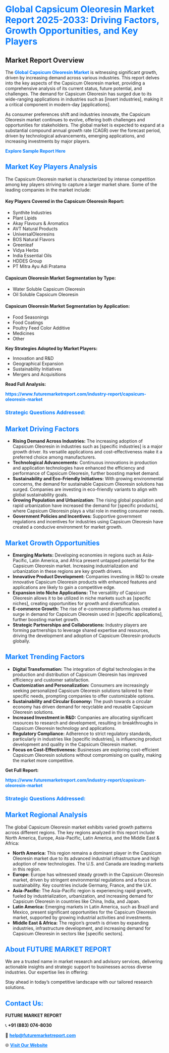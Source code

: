 <h1 style="color: #007BFF;">Global Capsicum Oleoresin Market Report 2025-2033: Driving Factors, Growth Opportunities, and Key Players</h1>

<section id="overview">
<h2>Market Report Overview</h2>
<p>The <a href="https://www.futuremarketreport.com/industry-report/capsicum-oleoresin-market" style="color: #007BFF; text-decoration: none;"><strong>Global Capsicum Oleoresin Market</strong></a> is witnessing significant growth, driven by increasing demand across various industries. This report delves into the key aspects of the Capsicum Oleoresin market, providing a comprehensive analysis of its current status, future potential, and challenges. The demand for Capsicum Oleoresin has surged due to its wide-ranging applications in industries such as [insert industries], making it a critical component in modern-day [applications].</p>
<p>As consumer preferences shift and industries innovate, the Capsicum Oleoresin market continues to evolve, offering both challenges and opportunities for stakeholders. The global market is expected to expand at a substantial compound annual growth rate (CAGR) over the forecast period, driven by technological advancements, emerging applications, and increasing investments by major players.</p>
</section>

<section id="overview">
<p><a href="https://www.futuremarketreport.com/request-sample/reportId=48949" style="color: #007BFF; text-decoration: none;"><strong>Explore Sample Report Here</strong></a></p>
</section>

<section id="key-players">
<h2 style="color: #007BFF;">Market Key Players Analysis</h2>
<p>The Capsicum Oleoresin market is characterized by intense competition among key players striving to capture a larger market share. Some of the leading companies in the market include:</p>
<h4>Key Players Covered in the Capsicum Oleoresin Report:</h4>
<ul><li>Synthite Industries</li><li>Plant Lipids</li><li>Akay Flavours &amp; Aromatics</li><li>AVT Natural Products</li><li>UniversalOleoresins</li><li>BOS Natural Flavors</li><li>Greenleaf</li><li>Vidya Herbs</li><li>India Essential Oils</li><li>HDDES Group</li><li>PT Mitra Ayu Adi Pratama</li></ul>
<h4>Capsicum Oleoresin Market Segmentation by Type:</h4>
<ul><li>Water Soluble Capsicum Oleoresin</li><li>Oil Soluble Capsicum Oleoresin</li></ul>

<h4>Capsicum Oleoresin Market Segmentation by Application:</h4>
<ul><li>Food Seasonings</li><li>Food Coatings</li><li>Poultry Feed Color Additive</li><li>Medicines</li><li>Other</li></ul>
<p><strong>Key Strategies Adopted by Market Players:</strong></p>
<ul>
<li>Innovation and R&D</li>
<li>Geographical Expansion</li>
<li>Sustainability Initiatives</li>
<li>Mergers and Acquisitions</li>
</ul>
</section>

<section>
<p><strong>Read Full Analysis: </strong></p><a href="https://www.futuremarketreport.com/industry-report/capsicum-oleoresin-market" style="color: #007BFF; text-decoration: none;"><strong>https://www.futuremarketreport.com/industry-report/capsicum-oleoresin-market</strong></a>
<h3 style="color: #007BFF;">Strategic Questions Addressed:</h3>
</section>

<section id="driving-factors">
<h2 style="color: #007BFF;">Market Driving Factors</h2>
<ul>
<li><strong>Rising Demand Across Industries:</strong> The increasing adoption of Capsicum Oleoresin in industries such as [specific industries] is a major growth driver. Its versatile applications and cost-effectiveness make it a preferred choice among manufacturers.</li>
<li><strong>Technological Advancements:</strong> Continuous innovations in production and application technologies have enhanced the efficiency and performance of Capsicum Oleoresin, further boosting market demand.</li>
<li><strong>Sustainability and Eco-Friendly Initiatives:</strong> With growing environmental concerns, the demand for sustainable Capsicum Oleoresin solutions has surged. Companies are investing in eco-friendly variants to align with global sustainability goals.</li>
<li><strong>Growing Population and Urbanization:</strong> The rising global population and rapid urbanization have increased the demand for [specific products], where Capsicum Oleoresin plays a vital role in meeting consumer needs.</li>
<li><strong>Government Policies and Incentives:</strong> Supportive government regulations and incentives for industries using Capsicum Oleoresin have created a conducive environment for market growth.</li>
</ul>
</section>

<section id="growth-opportunities">
<h2 style="color: #007BFF;">Market Growth Opportunities</h2>
<ul>
<li><strong>Emerging Markets:</strong> Developing economies in regions such as Asia-Pacific, Latin America, and Africa present untapped potential for the Capsicum Oleoresin market. Increasing industrialization and urbanization in these regions are key growth drivers.</li>
<li><strong>Innovative Product Development:</strong> Companies investing in R&D to create innovative Capsicum Oleoresin products with enhanced features and applications are likely to gain a competitive edge.</li>
<li><strong>Expansion into Niche Applications:</strong> The versatility of Capsicum Oleoresin allows it to be utilized in niche markets such as [specific niches], creating opportunities for growth and diversification.</li>
<li><strong>E-commerce Growth:</strong> The rise of e-commerce platforms has created a surge in demand for Capsicum Oleoresin used in [specific applications], further boosting market growth.</li>
<li><strong>Strategic Partnerships and Collaborations:</strong> Industry players are forming partnerships to leverage shared expertise and resources, driving the development and adoption of Capsicum Oleoresin products globally.</li>
</ul>
</section>

<section id="trending-factors">
<h2 style="color: #007BFF;">Market Trending Factors</h2>
<ul>
<li><strong>Digital Transformation:</strong> The integration of digital technologies in the production and distribution of Capsicum Oleoresin has improved efficiency and customer satisfaction.</li>
<li><strong>Customization and Personalization:</strong> Consumers are increasingly seeking personalized Capsicum Oleoresin solutions tailored to their specific needs, prompting companies to offer customizable options.</li>
<li><strong>Sustainability and Circular Economy:</strong> The push towards a circular economy has driven demand for recyclable and reusable Capsicum Oleoresin solutions.</li>
<li><strong>Increased Investment in R&D:</strong> Companies are allocating significant resources to research and development, resulting in breakthroughs in Capsicum Oleoresin technology and applications.</li>
<li><strong>Regulatory Compliance:</strong> Adherence to strict regulatory standards, particularly in industries like [specific industries], is influencing product development and quality in the Capsicum Oleoresin market.</li>
<li><strong>Focus on Cost-Effectiveness:</strong> Businesses are exploring cost-efficient Capsicum Oleoresin solutions without compromising on quality, making the market more competitive.</li>
</ul>
</section>

<section>
<p><strong>Get Full Report: </strong></p><a href="https://www.futuremarketreport.com/industry-report/capsicum-oleoresin-market" style="color: #007BFF; text-decoration: none;"><strong>https://www.futuremarketreport.com/industry-report/capsicum-oleoresin-market</strong></a>
<h3 style="color: #007BFF;">Strategic Questions Addressed:</h3>
</section>


<section id="regional-analysis">
<h2 style="color: #007BFF;">Market Regional Analysis</h2>
<p>The global Capsicum Oleoresin market exhibits varied growth patterns across different regions. The key regions analyzed in this report include North America, Europe, Asia-Pacific, Latin America, and the Middle East & Africa:</p>
<ul>
<li><strong>North America:</strong> This region remains a dominant player in the Capsicum Oleoresin market due to its advanced industrial infrastructure and high adoption of new technologies. The U.S. and Canada are leading markets in this region.</li>
<li><strong>Europe:</strong> Europe has witnessed steady growth in the Capsicum Oleoresin market, driven by stringent environmental regulations and a focus on sustainability. Key countries include Germany, France, and the U.K.</li>
<li><strong>Asia-Pacific:</strong> The Asia-Pacific region is experiencing rapid growth, fueled by industrialization, urbanization, and increasing demand for Capsicum Oleoresin in countries like China, India, and Japan.</li>
<li><strong>Latin America:</strong> Emerging markets in Latin America, such as Brazil and Mexico, present significant opportunities for the Capsicum Oleoresin market, supported by growing industrial activities and investments.</li>
<li><strong>Middle East & Africa:</strong> The region’s growth is driven by expanding industries, infrastructure development, and increasing demand for Capsicum Oleoresin in sectors like [specific sectors].</li>
</ul>
</section>

<footer>
<h2 style="color: #007BFF;">About FUTURE MARKET REPORT</h2>
<p>We are a trusted name in market research and advisory services, delivering actionable insights and strategic support to businesses across diverse industries. Our expertise lies in offering:</p>

<p>Stay ahead in today’s competitive landscape with our tailored research solutions.</p>

<h2 style="color: #007BFF;">Contact Us:</h2>
<p><strong>FUTURE MARKET REPORT</strong></p>
<p>📞 <strong>+91 (883) 074-8030</strong></p>
<p>📧 <strong><a href="mailto:help@futuremarketreport.com" style="color: #007BFF;">help@futuremarketreport.com</a></strong></p>
<p>🌐 <strong><a href="https://www.futuremarketreport.com/" style="color: #007BFF;">Visit Our Website</a></strong></p>
</footer>